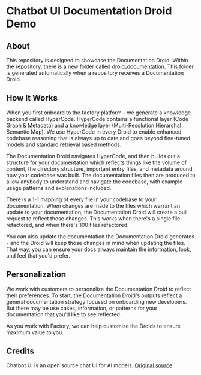 # Chatbot UI Documentation Droid Demo

## About

This repository is designed to showcase the Documentation Droid. Within the repository, there is a new folder called [droid_documentation](./droid_documentation/).
This folder is generated automatically when a repository receives a Documentation Droid.

## How It Works
When you first onboard to the factory platform - we generate a knowledge backend called HyperCode. HyperCode contains a functional layer (Code Graph & Metadata) and a knowledge layer (Multi-Resolution Hierarchal Semantic Map). We use HyperCode in every Droid to enable enhanced codebase reasoning that is always up to date and goes beyond fine-tuned models and standard retrieval based methods.

The Documentation Droid navigates HyperCode, and then builds out a structure for your documentation which reflects things like the volume of content, the directory structure, important entry files, and metadata around how your codebase was built. The documentation files then are produced to allow anybody to understand and navigate the codebase, with example usage patterns and explanations included.

There is a 1-1 mapping of every file in your codebase to your documentation. When changes are made to the files which warrant an update to your documentation, the Documentation Droid will create a pull request to reflect those changes. This works when there's a single file refactored, and when there's 100 files refactored.

You can also update the documentation the Documentation Droid generates - and the Droid will keep those changes in mind when updating the files. That way, you can ensure your docs always maintain the information, look, and feel that you'd prefer.

## Personalization

We work with customers to personalize the Documentation Droid to reflect their preferences. To start, the Documentation Droid's outputs reflect a general documentation strategy focused on onboarding new developers. But there may be use cases, information, or patterns for your documentation that you'd like to see reflected. 

As you work with Factory, we can help customize the Droids to ensure maximum value to you. 

## Credits

Chatbot UI is an open source chat UI for AI models. [Original source](https://github.com/mckaywrigley/chatbot-ui)